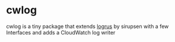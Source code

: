 cwlog
=====

cwlog is a tiny package that extends [logrus](https://github.com/sirupsen/logrus) by sirupsen with a few Interfaces 
and adds a CloudWatch log writer
